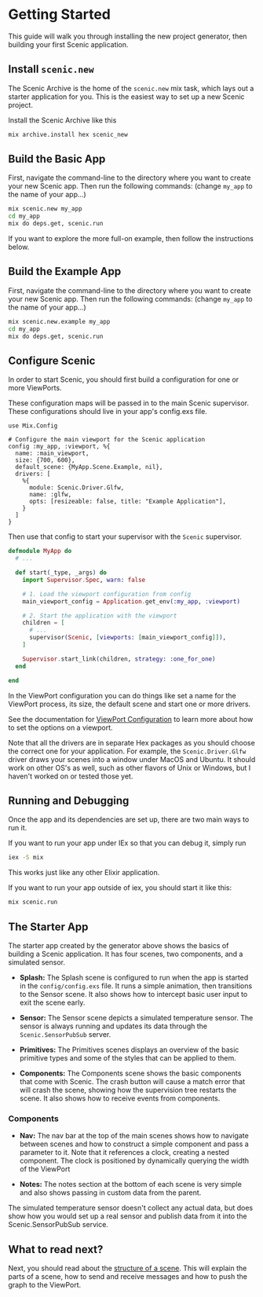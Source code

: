 # Getting Started

This guide will walk you through installing the new project generator, then
building your first Scenic application.

## Install `scenic.new`

The Scenic Archive is the home of the `scenic.new` mix task, which lays out a
starter application for you. This is the easiest way to set up a new Scenic
project.

Install the Scenic Archive like this

```bash
mix archive.install hex scenic_new
```

## Build the Basic App

First, navigate the command-line to the directory where you want to create your
new Scenic app. Then run the following commands:  (change `my_app` to the name
of your app...)

```bash
mix scenic.new my_app
cd my_app
mix do deps.get, scenic.run
```

If you want to explore the more full-on example, then follow the instructions below.

## Build the Example App

First, navigate the command-line to the directory where you want to create your
new Scenic app. Then run the following commands:  (change `my_app` to the name
of your app...)

```bash
mix scenic.new.example my_app
cd my_app
mix do deps.get, scenic.run
```

## Configure Scenic

In order to start Scenic, you should first build a configuration for one or more
ViewPorts.

These configuration maps will be passed in to the main Scenic supervisor. These
configurations should live in your app's config.exs file.

    use Mix.Config

    # Configure the main viewport for the Scenic application
    config :my_app, :viewport, %{
      name: :main_viewport,
      size: {700, 600},
      default_scene: {MyApp.Scene.Example, nil},
      drivers: [
        %{
          module: Scenic.Driver.Glfw,
          name: :glfw,
          opts: [resizeable: false, title: "Example Application"],
        }
      ]
    }

Then use that config to start your supervisor with the `Scenic` supervisor.

```elixir
defmodule MyApp do
  # ...

  def start(_type, _args) do
    import Supervisor.Spec, warn: false

    # 1. Load the viewport configuration from config
    main_viewport_config = Application.get_env(:my_app, :viewport)

    # 2. Start the application with the viewport
    children = [
      # ...
      supervisor(Scenic, [viewports: [main_viewport_config]]),
    ]

    Supervisor.start_link(children, strategy: :one_for_one)
  end

end
```

In the ViewPort configuration you can do things like set a name for the ViewPort
process, its size, the default scene and start one or more drivers.

See the documentation for [ViewPort Configuration](Scenic.ViewPort.Config.html)
to learn more about how to set the options on a viewport.

Note that all the drivers are in separate Hex packages as you should choose the
correct one for your application. For example, the `Scenic.Driver.Glfw` driver
draws your scenes into a window under MacOS and Ubuntu. It should work on other
OS's as well, such as other flavors of Unix or Windows, but I haven't worked on
or tested those yet.

## Running and Debugging

Once the app and its dependencies are set up, there are two main ways to run it.

If you want to run your app under IEx so that you can debug it, simply run

```bash
iex -S mix
```

This works just like any other Elixir application.

If you want to run your app outside of iex, you should start it like this:

```bash
mix scenic.run
```

## The Starter App

The starter app created by the generator above shows the basics of building a
Scenic application. It has four scenes, two components, and a simulated sensor.

- **Splash:** The Splash scene is configured to run when the app is started in
  the `config/config.exs` file. It runs a simple animation, then transitions to
  the Sensor scene. It also shows how to intercept basic user input to exit the
  scene early.

- **Sensor:** The Sensor scene depicts a simulated temperature sensor. The
  sensor is always running and updates its data through the
  `Scenic.SensorPubSub` server.

- **Primitives:** The Primitives scenes displays an overview of the basic
  primitive types and some of the styles that can be applied to them.

- **Components:** The Components scene shows the basic components that come with
  Scenic. The crash button will cause a match error that will crash the scene,
  showing how the supervision tree restarts the scene. It also shows how to
  receive events from components.

### Components

- **Nav:** The nav bar at the top of the main scenes shows how to navigate
  between scenes and how to construct a simple component and pass a parameter to
  it. Note that it references a clock, creating a nested component. The clock is
  positioned by dynamically querying the width of the ViewPort

- **Notes:** The notes section at the bottom of each scene is very simple and
  also shows passing in custom data from the parent.

The simulated temperature sensor doesn't collect any actual data, but does show
how you would set up a real sensor and publish data from it into the
Scenic.SensorPubSub service.

## What to read next?

Next, you should read about the [structure of a scene](overview_scene.html).
This will explain the parts of a scene, how to send and receive messages and how
to push the graph to the ViewPort.
